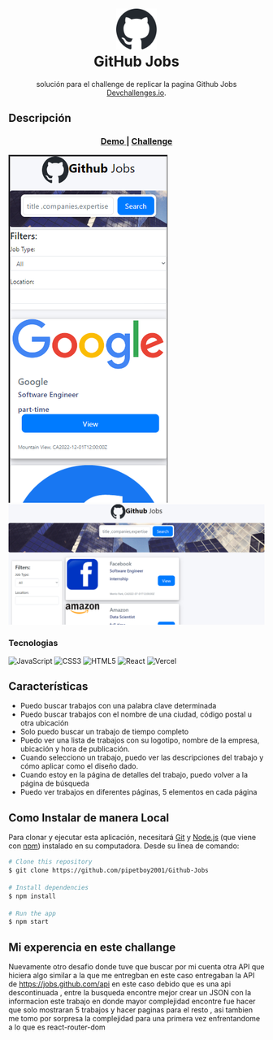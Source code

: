 <div align="center">
      <h1> <img src="/public/logo192.png" width="80px"><br/>GitHub Jobs  </h1></div>

<div align="center">
   solución para el  challenge de replicar la pagina Github Jobs <a href="http://devchallenges.io" target="_blank">Devchallenges.io</a>.
</div>

## Descripción

<div align="center">
  <h3>
    <a href="https://jobs-pipetboy.vercel.app/">
      Demo
    </a>
    <span> | </span>
    <a href="https://devchallenges.io/challenges/TtUjDt19eIHxNQ4n5jps">
      Challenge
    </a>
  </h3>
</div>

![screenshot](public/Page.png)
![screenshot2](public/Page2.png)


### Tecnologias
 ![JavaScript](https://img.shields.io/badge/javascript-%23323330.svg?style=for-the-badge&logo=javascript&logoColor=%23F7DF1E) ![CSS3](https://img.shields.io/badge/css3-%231572B6.svg?style=for-the-badge&logo=css3&logoColor=white) ![HTML5](https://img.shields.io/badge/html5-%23E34F26.svg?style=for-the-badge&logo=html5&logoColor=white) ![React](https://img.shields.io/badge/react-%2320232a.svg?style=for-the-badge&logo=react&logoColor=%2361DAFB) ![Vercel](https://img.shields.io/badge/vercel-%23000000.svg?style=for-the-badge&logo=vercel&logoColor=white)
      

## Características

- Puedo buscar trabajos con una palabra clave determinada
- Puedo buscar trabajos con el nombre de una ciudad, código postal u otra ubicación
- Solo puedo buscar un trabajo de tiempo completo 
- Puedo ver una lista de trabajos con su logotipo, nombre de la empresa, ubicación y hora de publicación.
- Cuando selecciono un trabajo, puedo ver las descripciones del trabajo y cómo aplicar como el diseño dado.
- Cuando estoy en la página de detalles del trabajo, puedo volver a la página de búsqueda
- Puedo ver trabajos en diferentes páginas, 5 elementos en cada página

## Como Instalar de manera Local
Para clonar y ejecutar esta aplicación, necesitará [Git](https://git-scm.com) y [Node.js](https://nodejs.org/en/download/) (que viene con [ npm](http://npmjs.com)) instalado en su computadora. Desde su línea de comando:

```bash
# Clone this repository
$ git clone https://github.com/pipetboy2001/Github-Jobs

# Install dependencies
$ npm install

# Run the app
$ npm start
```
## Mi experencia en este challange
Nuevamente otro desafio donde tuve que buscar por mi cuenta otra API que hiciera algo similar a la que me entregban en este caso entregaban la API de https://jobs.github.com/api en este caso debido que es una api descontinuada , entre la busqueda encontre mejor crear un JSON con la informacion 
este trabajo en donde mayor complejidad encontre fue hacer que solo mostraran 5 trabajos y hacer paginas para el resto , asi tambien me tomo por sorpresa la complejidad para una primera vez enfrentandome a lo que es react-router-dom 